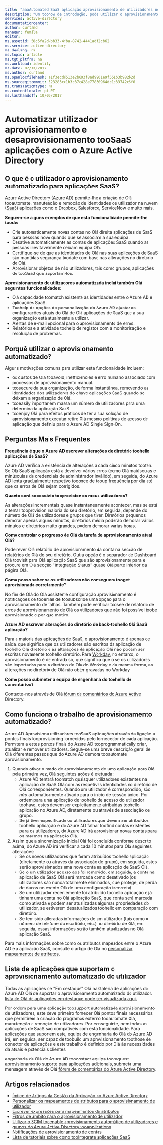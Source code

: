 ```yaml
---
title: "aaaAutomated SaaS aplicação aprovisionamento de utilizadores no Azure AD | Microsoft Docs"
description: "Um toohow de introdução, pode utilizar o aprovisionamento de tooautomatically do Azure AD, anular o aprovisionamento e atualizar continuamente as contas de utilizador entre várias aplicações de SaaS de terceiros."
services: active-directory
documentationcenter: 
author: curtand
manager: femila
editor: 
ms.assetid: 58c5fa2d-bb33-4fba-8742-4441adf2cb62
ms.service: active-directory
ms.devlang: na
ms.topic: article
ms.tgt_pltfrm: na
ms.workload: identity
ms.date: 07/13/2017
ms.author: curtand
ms.openlocfilehash: a1f3ecdd513e2b603f8ad9901e9f551b3b982b2d
ms.sourcegitcommit: 523283cc1b3c37c428e77850964dc1c33742c5f0
ms.translationtype: MT
ms.contentlocale: pt-PT
ms.lasthandoff: 10/06/2017
---
```

# <a name="automate-user-provisioning-and-deprovisioning-toosaas-applications-with-azure-active-directory"></a>Automatizar utilizador aprovisionamento e desaprovisionamento tooSaaS aplicações com o Azure Active Directory
## <a name="what-is-automated-user-provisioning-for-saas-apps"></a>O que é o utilizador o aprovisionamento automatizado para aplicações SaaS?
Azure Active Directory (Azure AD) permite-lhe a criação de Olá tooautomate, manutenção e remoção de identidades de utilizador na nuvem ([SaaS](https://azure.microsoft.com/overview/what-is-saas/)) aplicações como o Dropbox, Salesforce, ServiceNow e muito mais.

**Seguem-se alguns exemplos de que esta funcionalidade permite-lhe toodo:**

* Crie automaticamente novas contas no Olá direita aplicações de SaaS para pessoas novo quando que se associam a sua equipa.
* Desative automaticamente as contas de aplicações SaaS quando as pessoas inevitavelmente deixam equipa Olá.
* Certifique-se de que as identidades de Olá nas suas aplicações de SaaS são mantidas segurança toodate com base nas alterações no diretório de Olá.
* Aprovisionar objetos de não utilizadores, tais como grupos, aplicações de tooSaaS que suportam-los.

**Aprovisionamento de utilizadores automatizada inclui também Olá seguintes funcionalidades:**

* Olá capacidade toomatch existente as identidades entre o Azure AD e aplicações SaaS.
* Toohelp de opções de personalização do Azure AD ajustar as configurações atuais do Olá de Olá aplicações de SaaS que a sua organização está atualmente a utilizar.
* Alertas de e-mail opcional para o aprovisionamento de erros.
* Relatórios e a atividade toohelp de registos com a monitorização e resolução de problemas.

## <a name="why-use-automated-provisioning"></a>Porquê utilizar o aprovisionamento automatizado?
Alguns motivações comuns para utilizar esta funcionalidade incluem:

* os custos de Olá tooavoid, inefficiencies e erro humano associado com processos de aprovisionamento manual.
* toosecure da sua organização, de forma instantânea, removendo as identidades dos utilizadores do chave aplicações SaaS quando se deixam a organização de Olá.
* tooeasily importar em massa um número de utilizadores para uma determinada aplicação SaaS.
* tooenjoy Olá para efeitos práticos de ter a sua solução de aprovisionamento executar retire Olá mesmo políticas de acesso de aplicação que definiu para o Azure AD Single Sign-On.

## <a name="frequently-asked-questions"></a>Perguntas Mais Frequentes
**Frequência é que o Azure AD escrever alterações de diretório toohello aplicações de SaaS?**

Azure AD verifica a existência de alterações a cada cinco minutos tooten. Se Olá SaaS aplicação está a devolver vários erros (como Olá maiúsculas e minúsculas de credenciais de administrador inválido), em seguida, do Azure AD lenta gradualmente respetivo tooonce de tooup frequência por dia até que os erros de Olá sejam corrigidos.

**Quanto será necessário tooprovision os meus utilizadores?**

As alterações incrementais quase instantaneamente acontecer, mas se está a tentar tooprovision maioria do seu diretório, em seguida, depende do número de Olá de utilizadores e grupos que tiver. Diretórios pequenos demorar apenas alguns minutos, diretórios média poderão demorar vários minutos e diretórios muito grandes, podem demorar várias horas.

**Como controlar o progresso de Olá da tarefa de aprovisionamento atual Olá?**

Pode rever Olá relatório de aprovisionamento da conta na secção de relatórios de Olá do seu diretório. Outra opção é o separador de Dashboard Olá toovisit para Olá aplicação SaaS que são aprovisionamento para e procure em Olá secção "Integração Status" quase Olá parte inferior da página Olá.

**Como posso saber se os utilizadores não conseguem tooget aprovisionado corretamente?**

No fim de Olá do Olá assistente configuração aprovisionamento é notificações de tooemail de toosubscribe uma opção para o aprovisionamento de falhas. Também pode verificar toosee de relatório de erros de aprovisionamento de Olá os utilizadores que não foi possível toobe aprovisionado e por que motivo.

**Azure AD escrever alterações do diretório de back-toohello Olá SaaS aplicação?**

Para a maioria das aplicações de SaaS, o aprovisionamento é apenas de saída, que significa que os utilizadores são escritos da aplicação de toohello Olá diretório e as alterações da aplicação Olá não podem ser escritas novamente toohello diretório. Para [Workday](https://msdn.microsoft.com/library/azure/dn762434.aspx), no entanto, o aprovisionamento é de entrada só, que significa que o se os utilizadores são importados para o diretório de Olá do Workday e da mesma forma, as alterações no diretório de Olá não obter gravadas no Workday.

**Como posso submeter a equipa de engenharia do toohello de comentários?**

Contacte-nos através de Olá [fórum de comentários do Azure Active Directory](https://feedback.azure.com/forums/169401-azure-active-directory/).

## <a name="how-does-automated-provisioning-work"></a>Como funciona o trabalho de aprovisionamento automatizado?
Azure AD Aprovisiona utilizadores tooSaaS aplicações através da ligação a pontos finais tooprovisioning fornecidos pelo fornecedor de cada aplicação. Permitem a estes pontos finais do Azure AD tooprogrammatically criar, atualizar e remover utilizadores. Segue-se uma breve descrição geral de Olá diferentes passos que do Azure AD demora tooautomate aprovisionamento.

1. Quando ativar o modo de aprovisionamento de uma aplicação para Olá pela primeira vez, Olá seguintes ações é efetuada:
   * Azure AD tentará toomatch quaisquer utilizadores existentes na aplicação de SaaS Olá com as respetivas identidades no diretório de Olá correspondentes. Quando um utilizador é correspondido, são *não* automaticamente ativado para o início de sessão único. Por ordem para uma aplicação de toohello de acesso do utilizador toohave, estes devem ser explicitamente atribuídas toohello aplicação no Azure AD, diretamente ou através de associação de grupo.
   * Se já tiver especificado os utilizadores que devem ser atribuídos toohello aplicação e do Azure AD falhar toofind contas existentes para os utilizadores, do Azure AD irá aprovisionar novas contas para os mesmos na aplicação Olá.
2. Assim que a sincronização inicial Olá foi concluída conforme descrito acima, do Azure AD irá verificar a cada 10 minutos para Olá seguintes alterações:
   * Se os novos utilizadores que foram atribuídos toohello aplicação (diretamente ou através da associação de grupo), em seguida, estes serão aprovisionados uma nova conta na aplicação de SaaS Olá.
   * Se o um utilizador acesso aos foi removido, em seguida, a conta na aplicação de SaaS Olá será marcada como desativado (os utilizadores são nunca totalmente eliminados, que protege, de perda de dados no evento Olá de uma configuração incorreta).
   * Se um utilizador recentemente foi atribuído toohello aplicação e já tinham uma conta no Olá aplicação SaaS, que conta será marcada como ativada e podem ser atualizadas algumas propriedades do utilizador, se estiverem desatualizados toohello em comparação com diretório.
   * Se tem sido alteradas informações de um utilizador (tais como o número de telefone do escritório, etc.) no diretório de Olá, em seguida, essas informações serão também atualizadas no Olá aplicação SaaS.

Para mais informações sobre como os atributos mapeados entre o Azure AD e a aplicação SaaS, consulte o artigo de Olá no [personalizar mapeamentos de atributos](active-directory-saas-customizing-attribute-mappings.md).

## <a name="list-of-apps-that-support-automated-user-provisioning"></a>Lista de aplicações que suportam o aprovisionamento automatizado do utilizador
Todas as aplicações de "Em destaque" Olá na Galeria de aplicações do Azure AD Olá de suportar o aprovisionamento automatizado do utilizador. [lista de Olá de aplicações em destaque pode ser visualizada aqui.](https://azuremarketplace.microsoft.com/marketplace/apps/category/azure-active-directory-apps?page=1&subcategories=featured)

Por ordem para uma aplicação toosupport automatizada aprovisionamento de utilizadores, este deve primeiro fornecer Olá pontos finais necessários que permitirem a criação do programas externo tooautomate Olá, manutenção e remoção de utilizadores. Por conseguinte, nem todas as aplicações de SaaS são compatíveis com esta funcionalidade. Para aplicações que suportem este, equipa de engenharia do Olá do Azure AD irá, em seguida, ser capaz de toobuild um aprovisionamento toothose de conector de aplicações e este trabalho é definido por Olá às necessidades da atuais e potenciais clientes.

engenharia de Olá do Azure AD toocontact equipa toorequest aprovisionamento suporte para aplicações adicionais, submeta uma mensagem através de Olá [fórum de comentários do Azure Active Directory](https://feedback.azure.com/forums/374982-azure-active-directory-application-requests/category/172035-user-provisioning).

## <a name="related-articles"></a>Artigos relacionados
* [Índice de Artigos da Gestão da Aplicação no Azure Active Directory](active-directory-apps-index.md)
* [Personalizar os mapeamentos de atributos para o aprovisionamento de utilizador](active-directory-saas-customizing-attribute-mappings.md)
* [Escrever expressões para mapeamentos de atributos](active-directory-saas-writing-expressions-for-attribute-mappings.md)
* [Filtros de âmbito para o aprovisionamento de utilizador](active-directory-saas-scoping-filters.md)
* [Utilizar o SCIM tooenable aprovisionamento automático de utilizadores e grupos do Azure Active Directory tooapplications](active-directory-scim-provisioning.md)
* [Notificações de aprovisionamento de contas](active-directory-saas-account-provisioning-notifications.md)
* [Lista de tutoriais sobre como tooIntegrate aplicações SaaS](active-directory-saas-tutorial-list.md)

